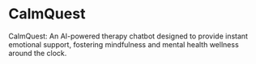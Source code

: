 # CalmQuest
CalmQuest: An AI-powered therapy chatbot designed to provide instant emotional support, fostering mindfulness and mental health wellness around the clock.
